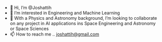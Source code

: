 - 👋 Hi, I’m @Joshattih
- 👀 I’m interested in Engineering and Machine Learning 
- 💞️ With a Physics and Astronomy background, I’m looking to collaborate on any project in AI applications ins Space Engineering and Astronomy or Space Sciences
- 📫 How to reach me .. joshattih@gmail.com

<!---
Joshattih/Joshattih is a ✨ special ✨ repository because its `README.md` (this file) appears on your GitHub profile.
You can click the Preview link to take a look at your changes.
--->
